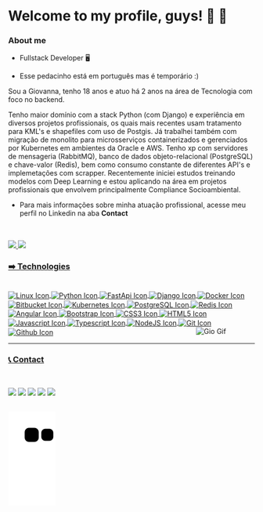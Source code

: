 # Welcome to my profile, guys! 👋 🚀 

### About me

- Fullstack Developer 🖥️
 
- Esse pedacinho está em português mas é temporário :)

Sou a Giovanna, tenho 18 anos e atuo há 2 anos na área de Tecnologia com foco no backend.

Tenho maior domínio com a stack Python (com Django) e experiência em diversos projetos profissionais, os quais mais recentes usam tratamento para KML's e shapefiles com uso de Postgis. Já trabalhei também com migração de monolito para microsserviços containerizados e gerenciados por Kubernetes em ambientes da Oracle e AWS. Tenho xp com servidores de mensageria (RabbitMQ), banco de dados objeto-relacional (PostgreSQL) e chave-valor (Redis), bem como consumo constante de diferentes API's e implemetações com scrapper. Recentemente iniciei estudos treinando modelos com Deep Learning e estou aplicando na área em projetos profissionais que envolvem principalmente Compliance Socioambiental. 

- Para mais informações sobre minha atuação profissional, acesse meu perfil no Linkedin na aba **Contact**


##
<br>
<div>
  <a href="https://github.com/gi0dogr4u">
  <img height="180" src="https://github-readme-stats.vercel.app/api?username=gi0dogr4u&count_private=true&show_icons=true&theme=radical"/>
  <img height="180" src="https://github-readme-stats.vercel.app/api/top-langs/?username=gi0dogr4u&langs_count=10&layout=compact&theme=radical"/>
</div>


<div style="display: inline_block">
  <h3> ➡️ Technologies</h3><br>
  <img align="center" alt="Linux Icon" height="30" width="40" src="https://cdn.jsdelivr.net/gh/devicons/devicon/icons/linux/linux-original.svg"/>
  <img align="center" alt="Python Icon" height="30" width="40" src="https://cdn.jsdelivr.net/gh/devicons/devicon/icons/python/python-original.svg"/>
  <img align="center" alt="FastApi Icon" height="30" width="40" src="https://cdn.jsdelivr.net/gh/devicons/devicon/icons/fastapi/fastapi-original.svg"/>
  <img align="center" alt="Django Icon" height="30" width="40" src="https://cdn.jsdelivr.net/gh/devicons/devicon/icons/django/django-plain.svg"/>
  <img align="center" alt="Docker Icon" height="30" width="40" src="https://cdn.jsdelivr.net/gh/devicons/devicon/icons/docker/docker-original.svg"/>
  <img align="center" alt="Bitbucket Icon" height="30" width="40" src="https://cdn.jsdelivr.net/gh/devicons/devicon/icons/bitbucket/bitbucket-original.svg" />
  <img align="center" alt="Kubernetes Icon" height="30" width="40" src="https://cdn.jsdelivr.net/gh/devicons/devicon/icons/kubernetes/kubernetes-plain.svg"/>
  <img align="center" alt="PostgreSQL Icon" height="30" width="40" src="https://cdn.jsdelivr.net/gh/devicons/devicon/icons/postgresql/postgresql-original.svg"/>
  <img align="center" alt="Redis Icon" height="30" width="40" src="https://cdn.jsdelivr.net/gh/devicons/devicon/icons/redis/redis-original.svg"/>
  <img align="center" alt="Angular Icon" height="30" width="40" src="https://cdn.jsdelivr.net/gh/devicons/devicon/icons/angularjs/angularjs-original.svg"/>
  <img align="center" alt="Bootstrap Icon" height="30" width="40" src="https://cdn.jsdelivr.net/gh/devicons/devicon/icons/bootstrap/bootstrap-original.svg"/>
  <img align="center" alt="CSS3 Icon" height="30" width="40" src="https://cdn.jsdelivr.net/gh/devicons/devicon/icons/css3/css3-original.svg"/>
  <img align="center" alt="HTML5 Icon" height="30" width="40" src="https://cdn.jsdelivr.net/gh/devicons/devicon/icons/html5/html5-original.svg"/>
  <img align="center" alt="Javascript Icon" height="30" width="40" src="https://cdn.jsdelivr.net/gh/devicons/devicon/icons/javascript/javascript-original.svg"/>
  <img align="center" alt="Typescript Icon" height="30" width="40" src="https://cdn.jsdelivr.net/gh/devicons/devicon/icons/typescript/typescript-original.svg"/>
  <img align="center" alt="NodeJS Icon" height="30" width="40" src="https://cdn.jsdelivr.net/gh/devicons/devicon/icons/nodejs/nodejs-original.svg"/>
  <img align="center" alt="Git Icon" height="30" width="40" src="https://cdn.jsdelivr.net/gh/devicons/devicon/icons/git/git-original.svg"/>
  <img align="center" alt="Github Icon" height="30" width="40" src="https://cdn.jsdelivr.net/gh/devicons/devicon/icons/github/github-original.svg"/>
  <img align="right" alt="Gio Gif" width="120" src="https://cdn.discordapp.com/attachments/1072359426457079920/1072366023287771186/gio_avatar.gif"
</div>

***

<div>
  <h3>📞  Contact</h3><br>

  <a href="mailto:giovannaresende0475@gmail.com" target="_blank"><img target="_blanck" src="https://img.shields.io/badge/Gmail-D14836?style=for-the-badge&logo=gmail&logoColor=white"></a>
  <a href="https://www.linkedin.com/in/giovanna-resende-lima-b018a9201/" target="_blank"><img target="_blanck" src="https://img.shields.io/badge/LinkedIn-0077B5?style=for-the-badge&logo=linkedin&logoColor=white"></a>
  <a href="https://instagram.com/gio_lima.13" target="_blank"><img target="_blanck" src="https://img.shields.io/badge/Instagram-E4405F?style=for-the-badge&logo=instagram&logoColor=white"></a>
  <a href="https://discord.gg/zfQ88s87" target="_blank"><img target="_blanck" src="https://img.shields.io/badge/Discord-7289DA?style=for-the-badge&logo=discord&logoColor=white"></a>
  <a href="https://www.twitch.tv/gi0dogr4u" target="_blank"><img target="_blanck" src="https://img.shields.io/badge/Twitch-9146FF?style=for-the-badge&logo=twitch&logoColor=white"></a>
</div>

##

![Snake animation](https://github.com/gi0dogr4u/gi0dogr4u/blob/output/github-contribution-grid-snake.svg)

<!--
**gi0dogr4u/gi0dogr4u** is a ✨ _special_ ✨ repository because its `README.md` (this file) appears on your GitHub profile.

Here are some ideas to get you started:

- 🔭 I’m currently working on ...
- 🌱 I’m currently learning ...
- 👯 I’m looking to collaborate on ...
- 🤔 I’m looking for help with ...
- 💬 Ask me about ...
- 📫 How to reach me: ...
- 😄 Pronouns: ...
- ⚡ Fun fact: ...
-->
